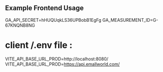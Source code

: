 ## Example Frontend Usage

GA_API_SECRET=hHUQUqkLS36UPBobB1EgFg
GA_MEASUREMENT_ID=G-67KNQNB8NG

# client /.env file :

VITE_API_BASE_URL_PROD=http://localhost:8080/
VITE_API_BASE_URL_PROD=https://api.emallworld.com/
